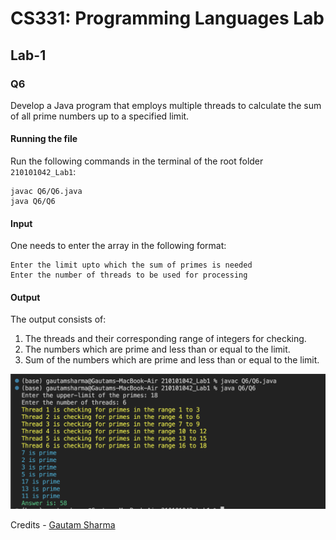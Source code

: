 # CS331: Programming Languages Lab

## Lab-1

### Q6

Develop a Java program that employs multiple threads to calculate the sum of all prime numbers up to a specified limit. 

#### Running the file
Run the following commands in the terminal of the root folder `210101042_Lab1`: 

```
javac Q6/Q6.java
java Q6/Q6
```

#### Input

One needs to enter the array in the following format:

```
Enter the limit upto which the sum of primes is needed
Enter the number of threads to be used for processing
```

#### Output

The output consists of: 

1. The threads and their corresponding range of integers for checking.
2. The numbers which are prime and less than or equal to the limit.
3. Sum of the numbers which are prime and less than or equal to the limit.

![executingQ6](../assets/q6.png)

Credits - [Gautam Sharma](https://g-s01.github.io/)
